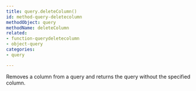 ```yaml
---
title: query.deleteColumn()
id: method-query-deletecolumn
methodObject: query
methodName: deleteColumn
related:
- function-querydeletecolumn
- object-query
categories:
- query

---
```


Removes a column from a query and returns the query without the specified column.